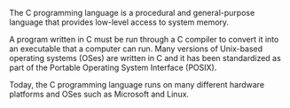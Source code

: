 The C programming language is a procedural and general-purpose language that provides low-level access to system memory. 

A program written in C must be run through a C compiler to convert it into an executable that a computer can run. Many versions of Unix-based operating systems (OSes) are written in C and it has been standardized as part of the Portable Operating System Interface (POSIX).

Today, the C programming language runs on many different hardware platforms and OSes such as Microsoft and Linux.
